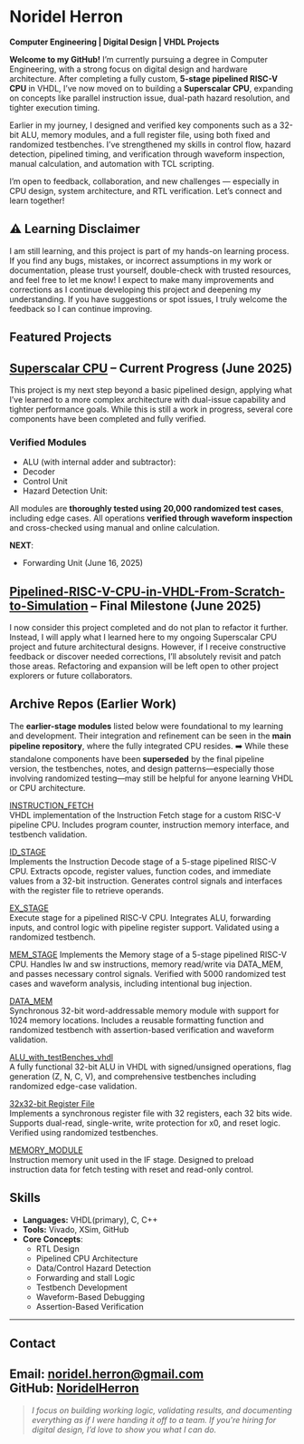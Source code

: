 # Noridel Herron

**Computer Engineering | Digital Design | VHDL Projects**

**Welcome to my GitHub!**
I’m currently pursuing a degree in Computer Engineering, with a strong focus on digital design and hardware architecture. After completing a fully custom, **5-stage pipelined RISC-V CPU** in VHDL, I’ve now moved on to building a **Superscalar CPU**, expanding on concepts like parallel instruction issue, dual-path hazard resolution, and tighter execution timing.

Earlier in my journey, I designed and verified key components such as a 32-bit ALU, memory modules, and a full register file, using both fixed and randomized testbenches. I’ve strengthened my skills in control flow, hazard detection, pipelined timing, and verification through waveform inspection, manual calculation, and automation with TCL scripting.

I’m open to feedback, collaboration, and new challenges — especially in CPU design, system architecture, and RTL verification. Let’s connect and learn together!
## ⚠️ Learning Disclaimer

I am still learning, and this project is part of my hands-on learning process. If you find any bugs, mistakes, or incorrect assumptions in my work or documentation, please trust yourself, double-check with trusted resources, and feel free to let me know!
I expect to make many improvements and corrections as I continue developing this project and deepening my understanding.
If you have suggestions or spot issues, I truly welcome the feedback so I can continue improving.

## Featured Projects
## [Superscalar CPU]([https://github.com/NoridelHerron/INSTRUCTION_FETCH](https://github.com/NoridelHerron/SUPERSCALAR_CPU))  – Current Progress (June 2025) 
This project is my next step beyond a basic pipelined design, applying what I’ve learned to a more complex architecture with dual-issue capability and tighter performance goals. While this is still a work in progress, several core components have been completed and fully verified.

### Verified Modules
- ALU (with internal adder and subtractor):
- Decoder
- Control Unit
- Hazard Detection Unit:

All modules are **thoroughly tested using 20,000 randomized test cases**, including edge cases. All operations **verified through waveform inspection** and cross-checked using manual and online calculation.

**NEXT**:
- Forwarding Unit (June 16, 2025)

## [Pipelined-RISC-V-CPU-in-VHDL-From-Scratch-to-Simulation](https://github.com/NoridelHerron/Pipelined-RISC-V-CPU-in-VHDL-From-Scratch-to-Simulation) – Final Milestone (June 2025)
I now consider this project completed and do not plan to refactor it further. Instead, I will apply what I learned here to my ongoing Superscalar CPU project and future architectural designs. However, if I receive constructive feedback or discover needed corrections, I’ll absolutely revisit and patch those areas. Refactoring and expansion will be left open to other project explorers or future collaborators.

## Archive Repos (Earlier Work)
The **earlier-stage modules** listed below were foundational to my learning and development. Their integration and refinement can be seen in the **main pipeline repository**, where the fully integrated CPU resides.
➡️ While these standalone components have been **superseded** by the final pipeline version, the testbenches, notes, and design patterns—especially those involving randomized testing—may still be helpful for anyone learning VHDL or CPU architecture.

[INSTRUCTION_FETCH](https://github.com/NoridelHerron/INSTRUCTION_FETCH)  
VHDL implementation of the Instruction Fetch stage for a custom RISC-V pipeline CPU. Includes program counter, instruction memory interface, and testbench validation.

[ID_STAGE](https://github.com/NoridelHerron/ID_STAGE)  
Implements the Instruction Decode stage of a 5-stage pipelined RISC-V CPU. Extracts opcode, register values, function codes, and immediate values from a 32-bit instruction. Generates control signals and interfaces with the register file to retrieve operands.

[EX_STAGE](https://github.com/NoridelHerron/EX_STAGE)  
Execute stage for a pipelined RISC-V CPU. Integrates ALU, forwarding inputs, and control logic with pipeline register support. Validated using a randomized testbench.

[MEM_STAGE](https://github.com/NoridelHerron/MEM_STAGE)
Implements the Memory stage of a 5-stage pipelined RISC-V CPU. Handles lw and sw instructions, memory read/write via DATA_MEM, and passes necessary control signals. Verified with 5000 randomized test cases and waveform analysis, including intentional bug injection.

[DATA_MEM](https://github.com/NoridelHerron/DATA_MEM)  
Synchronous 32-bit word-addressable memory module with support for 1024 memory locations. Includes a reusable formatting function and randomized testbench with assertion-based verification and waveform validation.

[ALU_with_testBenches_vhdl](https://github.com/NoridelHerron/ALU_with_testBenches_vhdl)  
A fully functional 32-bit ALU in VHDL with signed/unsigned operations, flag generation (Z, N, C, V), and comprehensive testbenches including randomized edge-case validation.

[32x32-bit Register File](https://github.com/NoridelHerron/32x32-bit-Register-File-in-VHDL-)  
Implements a synchronous register file with 32 registers, each 32 bits wide. Supports dual-read, single-write, write protection for x0, and reset logic. Verified using randomized testbenches.

[MEMORY_MODULE](https://github.com/NoridelHerron/MEMORY_MODULE)  
Instruction memory unit used in the IF stage. Designed to preload instruction data for fetch testing with reset and read-only control.

## Skills
- **Languages:** VHDL(primary), C, C++
- **Tools:** Vivado, XSim, GitHub
- **Core Concepts**:
  - RTL Design
  - Pipelined CPU Architecture
  - Data/Control Hazard Detection
  - Forwarding and stall Logic
  - Testbench Development
  - Waveform-Based Debugging
  - Assertion-Based Verification
---

## Contact
**Email:** noridel.herron@gmail.com  
**GitHub:** [NoridelHerron](https://github.com/NoridelHerron)
---

> *I focus on building working logic, validating results, and documenting everything as if I were handing it off to a team. If you're hiring for digital design, I’d love to show you what I can do.*
